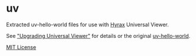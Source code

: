 # uv

Extracted uv-hello-world files for use with [Hyrax](https://github.com/samvera/hyrax) Universal Viewer.

See ["Upgrading Universal Viewer"](https://github.com/UVicLibrary/Vault/wiki/Upgrading-Universal-Viewer) for details or the original [uv-hello-world](https://github.com/UniversalViewer/uv-hello-world).

[MIT License](https://github.com/UniversalViewer/universalviewer/blob/master/LICENSE.txt)
